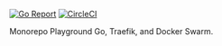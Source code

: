 [![Go Report](https://goreportcard.com/badge/github.com/3auris/auction-server)](https://goreportcard.com/badge/github.com/3auris/auction-server)
[![CircleCI](https://circleci.com/gh/3auris/auction-server.svg?style=svg)](https://circleci.com/gh/3auris/auction-server)

Monorepo Playground Go, Traefik, and Docker Swarm.
